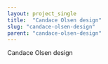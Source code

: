```yaml
---
layout: project_single
title:  "Candace Olsen design"
slug: "candace-olsen-design"
parent: "candace-olsen-design"
---
```

Candace Olsen design